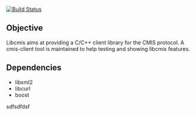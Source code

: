 [![Build Status](https://travis-ci.org/tdf/libcmis.svg?branch=master)](https://travis-ci.org/tdf/libcmis)

Objective
---------

Libcmis aims at providing a C/C++ client library for the CMIS protocol.
A cmis-client tool is maintained to help testing and showing libcmis features.

Dependencies
------------

  * libxml2
  * libcurl
  * boost

sdfsdfdsf
